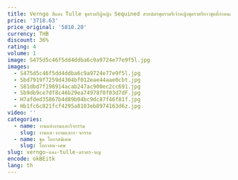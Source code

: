 ```yaml
---
title: Verngo สีแดง Tulle ชุดราตรีผู้หญิง Sequined สายฉัตรชุดราตรีเจ้าหญิงชุดราตรียาวชุดที่กําหนดเอง
price: '3718.63'
price_original: '5810.20'
currency: THB
discount: 36%
rating: 4
volume: 1
image: S475d5c46f5dd4ddba6c9a9724e77e9f5l.jpg
images:
  - S475d5c46f5dd4ddba6c9a9724e77e9f5l.jpg
  - Sbd7919f7259d4304bf012eae44aae0cbt.jpg
  - S81dbd7f198914acab247ac900ec2cc691.jpg
  - Sb9db9ce7df8c46b29ea74978f0f03d7dF.jpg
  - H7afded35867b4d89b04bc9dc87f46f81f.jpg
  - Hb1fc6c821fcf4295a8103eb8974163d6z.jpg
video: ''
categories:
  - name: งานแต่งงานและกิจกรรม
    slug: งานแต-งงานและก-จกรรม
  - name: ชุด โอกาสพิเศษ
    slug: โอกาสพ-เศษ
slug: verngo-แดง-tulle-ดราตร-หญ
encode: okBEitk
lang: th
---
```

  